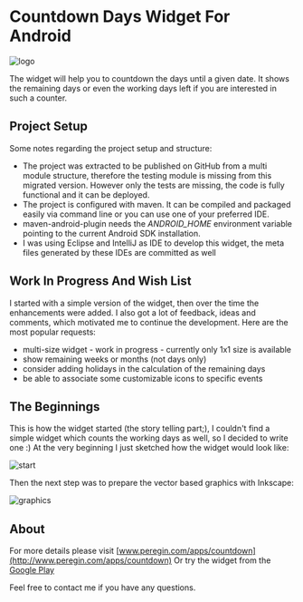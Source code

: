 # Countdown Days Widget For Android

![logo](http://www.peregin.com/apps/countdown/100_icon.jpg "Countdown Days")

The widget will help you to countdown the days until a given date.
It shows the remaining days or even the working days left if you are interested in such a counter.

## Project Setup

Some notes regarding the project setup and structure:
* The project was extracted to be published on GitHub from a multi module structure, therefore the testing module is missing from this migrated version. However only the tests are missing, the code is fully functional and it can be deployed.
* The project is configured with maven. It can be compiled and packaged easily via command line or you can use one of your preferred IDE.
* maven-android-plugin needs the *ANDROID_HOME* environment variable pointing to the current Android SDK installation.
* I was using Eclipse and IntelliJ as IDE to develop this widget, the meta files generated by these IDEs are committed as well

## Work In Progress And Wish List

I started with a simple version of the widget, then over the time the enhancements were added.
I also got a lot of feedback, ideas and comments, which motivated me to continue the development.
Here are the most popular requests:
* multi-size widget - work in progress - currently only 1x1 size is available
* show remaining weeks or months (not days only)
* consider adding holidays in the calculation of the remaining days
* be able to associate some customizable icons to specific events

## The Beginnings

This is how the widget started (the story telling part;), I couldn't find a simple widget which counts the working days as well, so I decided to write one :)
At the very beginning I just sketched how the widget would look like:

![start](http://www.peregin.com/apps/countdown/start.jpg "Sketch")

Then the next step was to prepare the vector based graphics with Inkscape:

![graphics](http://www.peregin.com/apps/countdown/finish.jpg "Graphics")

## About

For more details please visit [www.peregin.com/apps/countdown](http://www.peregin.com/apps/countdown)
Or try the widget from the [Google Play](http://play.google.com/store/apps/details?id=peregin.android.countdown)

Feel free to contact me if you have any questions.




